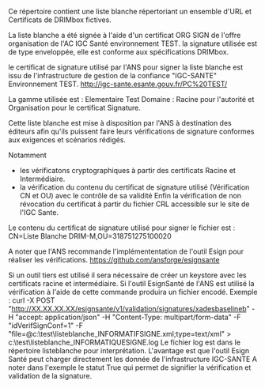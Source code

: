 Ce répertoire contient une liste blanche répertoriant un ensemble d'URL et Certificats de DRIMbox fictives.


La liste blanche a été signée à l'aide d'un certificat ORG SIGN de l'offre organisation de l'AC IGC Santé environnement TEST.
la signature utilisée est de type enveloppée, elle est conforme aux spécifications DRIMbox.

le certificat de signature utilisé par l'ANS pour signer la liste blanche est issu de l'infrastructure de gestion de la confiance "IGC-SANTE" Environnement TEST.
http://igc-sante.esante.gouv.fr/PC%20TEST/

La gamme utilisée est : Elementaire Test
Domaine : Racine pour l'autorité et Organisation pour le certificat Signature.

Cette liste blanche est mise à disposition par l'ANS à destination des éditeurs afin qu'ils puissent faire leurs vérifications de signature conformes aux exigences et scénarios rédigés.

Notamment 
- les vérificatons cryptographiques à partir des certificats Racine et Intermédiaire.
- la vérification du contenu du certificat de signature utilisé (Vérification CN et OU) avec le contrôle de sa validité
Enfin la vérification de non révocation du certificat à partir du fichier CRL accessible sur le site de l'IGC Sante.

Le contenu du certificat de signature utilisé pour signer le fichier est : 
CN=Liste Blanche DRIM-M,OU=318751275100020


A noter que l'ANS recommande l'implémententation de l'outil Esign pour réaliser les vérifications.
https://github.com/ansforge/esignsante

Si un outil tiers est utilisé il sera nécessaire de créer un keystore avec les certificats racine et intermédiaire.
Si l'outil EsignSanté de l'ANS est utilisé la vérification à l'aide de cette commande produira un fichier encodé.
Exemple : curl -X POST "http://XX.XX.XX.XX/esignsante/v1/validation/signatures/xadesbaselineb" -H "accept: application/json" -H "Content-Type: multipart/form-data" -F "idVerifSignConf=1" -F "file=@c:\test\listeblanche_INFORMATIFSIGNE.xml;type=text/xml" > c:\test\listeblanche_INFORMATIQUESIGNE.log
Le fichier log est dans le répertoire listeblanche pour interprétation.
L'avantage est que l'outil Esign Santé peut charger directement les donnée de l'infrastructure IGC-SANTE
A noter dans l'exemple le statut True qui permet de signifier la vérification et validation de la signature.
